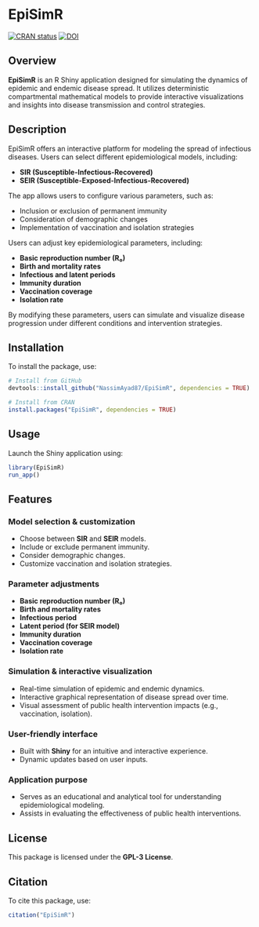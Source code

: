 # EpiSimR
[![CRAN status](https://www.r-pkg.org/badges/version/EpiSimR)](https://CRAN.R-project.org/package=EpiSimR)
[![DOI](https://zenodo.org/badge/DOI/10.5281/zenodo.14876656.svg)](https://doi.org/10.5281/zenodo.14876656)



## Overview

**EpiSimR** is an R Shiny application designed for simulating the dynamics of epidemic and endemic disease spread. It utilizes deterministic compartmental mathematical models to provide interactive visualizations and insights into disease transmission and control strategies.

## Description

EpiSimR offers an interactive platform for modeling the spread of infectious diseases. Users can select different epidemiological models, including:

-   **SIR (Susceptible-Infectious-Recovered)**
-   **SEIR (Susceptible-Exposed-Infectious-Recovered)**

The app allows users to configure various parameters, such as:

-   Inclusion or exclusion of permanent immunity
-   Consideration of demographic changes
-   Implementation of vaccination and isolation strategies

Users can adjust key epidemiological parameters, including:

-   **Basic reproduction number (R₀)**
-   **Birth and mortality rates**
-   **Infectious and latent periods**
-   **Immunity duration**
-   **Vaccination coverage**
-   **Isolation rate**

By modifying these parameters, users can simulate and visualize disease progression under different conditions and intervention strategies.

## Installation

To install the package, use:

``` r
# Install from GitHub
devtools::install_github("NassimAyad87/EpiSimR", dependencies = TRUE)

# Install from CRAN
install.packages("EpiSimR", dependencies = TRUE)
```

## Usage

Launch the Shiny application using:

``` r
library(EpiSimR)
run_app()
```

## Features

### Model selection & customization

-   Choose between **SIR** and **SEIR** models.
-   Include or exclude permanent immunity.
-   Consider demographic changes.
-   Customize vaccination and isolation strategies.

### Parameter adjustments

-   **Basic reproduction number (R₀)**
-   **Birth and mortality rates**
-   **Infectious period**
-   **Latent period (for SEIR model)**
-   **Immunity duration**
-   **Vaccination coverage**
-   **Isolation rate**

### Simulation & interactive visualization

-   Real-time simulation of epidemic and endemic dynamics.
-   Interactive graphical representation of disease spread over time.
-   Visual assessment of public health intervention impacts (e.g., vaccination, isolation).

### User-friendly interface

-   Built with **Shiny** for an intuitive and interactive experience.
-   Dynamic updates based on user inputs.

### Application purpose

-   Serves as an educational and analytical tool for understanding epidemiological modeling.
-   Assists in evaluating the effectiveness of public health interventions.

## License

This package is licensed under the **GPL-3 License**.

## Citation
To cite this package, use:

``` r
citation("EpiSimR")
```

